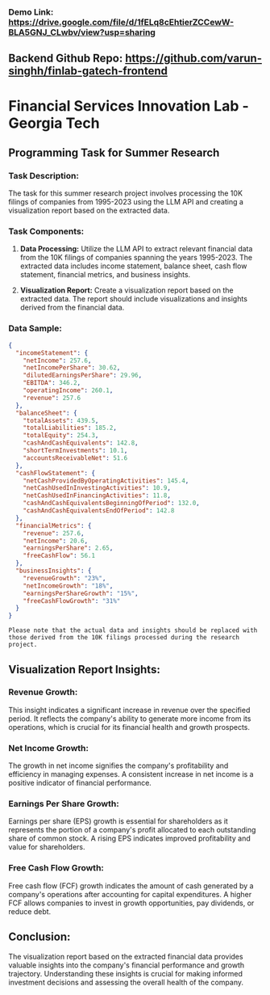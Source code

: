 ### Demo Link: https://drive.google.com/file/d/1fELq8cEhtierZCCewW-BLA5GNJ_CLwbv/view?usp=sharing

## Backend Github Repo: https://github.com/varun-singhh/finlab-gatech-frontend

# Financial Services Innovation Lab - Georgia Tech

## Programming Task for Summer Research

### Task Description:

The task for this summer research project involves processing the 10K filings of companies from 1995-2023 using the LLM API and creating a visualization report based on the extracted data.

### Task Components:

1. **Data Processing:** Utilize the LLM API to extract relevant financial data from the 10K filings of companies spanning the years 1995-2023. The extracted data includes income statement, balance sheet, cash flow statement, financial metrics, and business insights.

2. **Visualization Report:** Create a visualization report based on the extracted data. The report should include visualizations and insights derived from the financial data.

### Data Sample:

```json
{
  "incomeStatement": {
    "netIncome": 257.6,
    "netIncomePerShare": 30.62,
    "dilutedEarningsPerShare": 29.96,
    "EBITDA": 346.2,
    "operatingIncome": 260.1,
    "revenue": 257.6
  },
  "balanceSheet": {
    "totalAssets": 439.5,
    "totalLiabilities": 185.2,
    "totalEquity": 254.3,
    "cashAndCashEquivalents": 142.8,
    "shortTermInvestments": 10.1,
    "accountsReceivableNet": 51.6
  },
  "cashFlowStatement": {
    "netCashProvidedByOperatingActivities": 145.4,
    "netCashUsedInInvestingActivities": 10.9,
    "netCashUsedInFinancingActivities": 11.8,
    "cashAndCashEquivalentsBeginningOfPeriod": 132.0,
    "cashAndCashEquivalentsEndOfPeriod": 142.8
  },
  "financialMetrics": {
    "revenue": 257.6,
    "netIncome": 20.6,
    "earningsPerShare": 2.65,
    "freeCashFlow": 56.1
  },
  "businessInsights": {
    "revenueGrowth": "23%",
    "netIncomeGrowth": "18%",
    "earningsPerShareGrowth": "15%",
    "freeCashFlowGrowth": "31%"
  }
}
```

```
Please note that the actual data and insights should be replaced with those derived from the 10K filings processed during the research project.
```

## Visualization Report Insights:

### Revenue Growth:

This insight indicates a significant increase in revenue over the specified period. It reflects the company's ability to generate more income from its operations, which is crucial for its financial health and growth prospects.

### Net Income Growth:

The growth in net income signifies the company's profitability and efficiency in managing expenses. A consistent increase in net income is a positive indicator of financial performance.

### Earnings Per Share Growth:

Earnings per share (EPS) growth is essential for shareholders as it represents the portion of a company's profit allocated to each outstanding share of common stock. A rising EPS indicates improved profitability and value for shareholders.

### Free Cash Flow Growth:

Free cash flow (FCF) growth indicates the amount of cash generated by a company's operations after accounting for capital expenditures. A higher FCF allows companies to invest in growth opportunities, pay dividends, or reduce debt.

## Conclusion:

The visualization report based on the extracted financial data provides valuable insights into the company's financial performance and growth trajectory. Understanding these insights is crucial for making informed investment decisions and assessing the overall health of the company.
